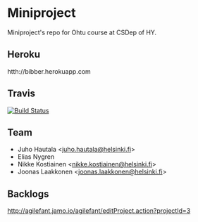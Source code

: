 # Miniproject

Miniproject's repo for Ohtu course at CSDep of HY.

## Heroku
htth://bibber.herokuapp.com

## Travis
[![Build Status](https://travis-ci.org/LosGonas/bibber.png)](https://travis-ci.org/LosGonas/bibber)

## Team

* Juho Hautala <[juho.hautala@helsinki.fi][juhomail]>
* Elias Nygren
* Nikke Kostiainen <[nikke.kostiainen@helsinki.fi][nikgmail]>
* Joonas Laakkonen <[joonas.laakkonen@helsinki.fi][jonemail]>

[juhomail]: mailto:juho.hautal@helsinki.fi
[jonemail]: mailto:joonas.laakkonen@helsinki.fi
[nikgmail]: mailto:nikke.kostiainen@helsinki.fi

## Backlogs

http://agilefant.jamo.io/agilefant/editProject.action?projectId=3

